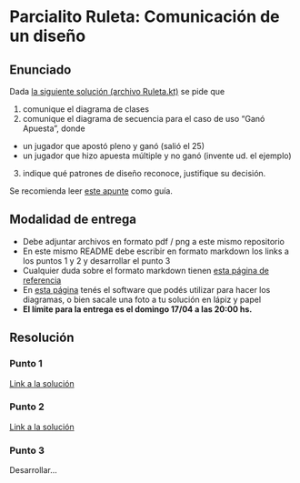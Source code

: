 # Parcialito Ruleta: Comunicación de un diseño

## Enunciado

Dada [la siguiente solución (archivo Ruleta.kt)](src/main/kotlin/ar/edu/unsam/algo2/ruleta/Ruleta.kt) se pide que

1. comunique el diagrama de clases
2. comunique el diagrama de secuencia para el caso de uso “Ganó Apuesta”, donde
  - un jugador que apostó pleno y ganó (salió el 25)
  - un jugador que hizo apuesta múltiple y no ganó (invente ud. el ejemplo)
3. indique qué patrones de diseño reconoce, justifique su decisión.

Se recomienda leer [este apunte](https://docs.google.com/document/d/1HGdGdDG7RAhL5j45UOFGK3F5sV2-rKHVHmPoYawHS5Y/edit) como guía.

## Modalidad de entrega

- Debe adjuntar archivos en formato pdf / png a este mismo repositorio
- En este mismo README debe escribir en formato markdown los links a los puntos 1 y 2 y desarrollar el punto 3
- Cualquier duda sobre el formato markdown tienen [esta página de referencia](https://www.markdownguide.org/cheat-sheet/)
- En [esta página](https://algo2.uqbar-project.org/material/software) tenés el software que podés utilizar para hacer los diagramas, o bien sacale una foto a tu solución en lápiz y papel
- **El límite para la entrega es el domingo 17/04 a las 20:00 hs.**

## Resolución

### Punto 1
[Link a la solución]()

### Punto 2
[Link a la solución]()

### Punto 3

Desarrollar...
